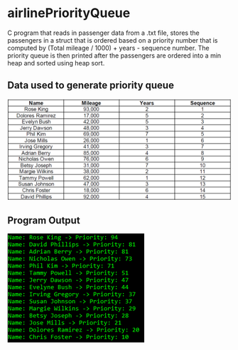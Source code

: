 # airlinePriorityQueue

C program that reads in passenger data from a .txt file, stores the passengers in a struct that is ordered based on a
priority number that is computed by (Total mileage / 1000) + years - sequence number. The priority queue
is then printed after the passengers are ordered into a min heap and sorted using heap sort.
## Data used to generate priority queue
![customers table](https://github.com/Bressette/airlinePriorityQueue/blob/master/images/passenger%20table.PNG)
## Program Output
![Program Output](https://github.com/Bressette/airlinePriorityQueue/blob/master/images/Project%202%20Output.PNG)
